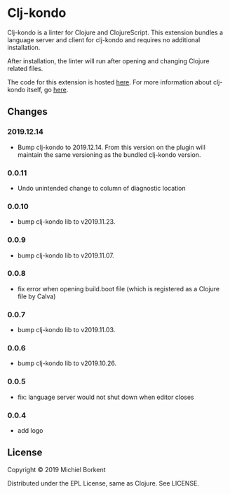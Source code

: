 # Clj-kondo

Clj-kondo is a linter for Clojure and ClojureScript. This extension bundles a
language server and client for clj-kondo and requires no additional
installation.

After installation, the linter will run after opening and changing Clojure
related files.

The code for this extension is hosted [here](https://github.com/borkdude/clj-kondo.lsp).
For more information about clj-kondo itself, go [here](https://github.com/borkdude/clj-kondo).

## Changes

### 2019.12.14

- Bump clj-kondo to 2019.12.14. From this version on the plugin will maintain
  the same versioning as the bundled clj-kondo version.

### 0.0.11

- Undo unintended change to column of diagnostic location

### 0.0.10

- bump clj-kondo lib to v2019.11.23.

### 0.0.9

- bump clj-kondo lib to v2019.11.07.

### 0.0.8

- fix error when opening build.boot file (which is registered as a Clojure file by Calva)

### 0.0.7

- bump clj-kondo lib to v2019.11.03.

### 0.0.6

- bump clj-kondo lib to v2019.10.26.

### 0.0.5

- fix: language server would not shut down when editor closes

### 0.0.4

- add logo

## License

Copyright © 2019 Michiel Borkent

Distributed under the EPL License, same as Clojure. See LICENSE.
